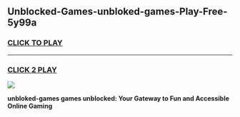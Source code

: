 
## Unblocked-Games-unbloked-games-Play-Free-5y99a
<h3>
<a href="https://premium76.site?title=unbloked-games&ref=10A">CLICK TO PLAY</a></h3>
<hr>

<h3>
<a href="https://premium76.site?title=unbloked-games&ref=10A">CLICK 2 PLAY</a>
  
</h3>

<a href="https://premium76.site?title=unbloked-games&ref=10A"><img src="https://clearcache.store/games.png"></a>


**unbloked-games games unblocked: Your Gateway to Fun and Accessible Online Gaming**
